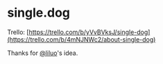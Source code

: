 # single.dog

Trello: [https://trello.com/b/yVvBVksJ/single-dog](https://trello.com/b/4mNJNWc2/about-single-dog)

Thanks for [@liluo](https://github.com/liluo)'s idea.

